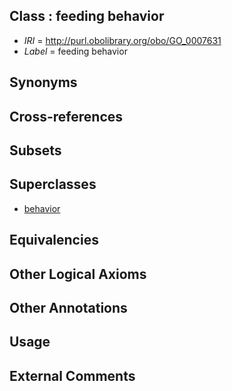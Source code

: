 
## Class : feeding behavior

 * *IRI* = http://purl.obolibrary.org/obo/GO_0007631
 * *Label* = feeding behavior

## Synonyms


## Cross-references


## Subsets


## Superclasses

 * [behavior](../../GO/10/GO_0007610.md)

## Equivalencies


## Other Logical Axioms


## Other Annotations


## Usage


## External Comments

